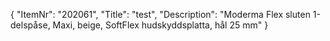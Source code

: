 {
  "ItemNr": "202061",
  "Title": "test",
  "Description": "Moderma Flex sluten 1-delspåse, Maxi, beige, SoftFlex hudskyddsplatta, hål 25 mm"
}